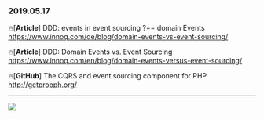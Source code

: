 ### 2019.05.17

🔥[**Article**] DDD: events in event sourcing ?== domain Events <br>
<https://www.innoq.com/de/blog/domain-events-vs-event-sourcing/>

🔥[**Article**] DDD: Domain Events vs. Event Sourcing <br>
<https://www.innoq.com/en/blog/domain-events-versus-event-sourcing/>

🔥[**GitHub**] The CQRS and event sourcing component for PHP <br>
<http://getprooph.org/>

<hr>

![](https://images.unsplash.com/photo-1535981767287-35259dbf7d0e?ixlib=rb-1.2.1&ixid=eyJhcHBfaWQiOjEyMDd9&auto=format&fit=crop&w=3024&q=80)
